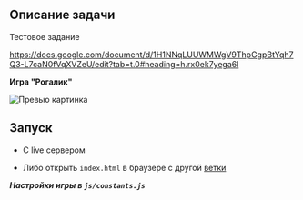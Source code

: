 ## Описание задачи

Тестовое задание

https://docs.google.com/document/d/1H1NNqLUUWMWgV9ThpGgpBtYqh7Q3-L7caN0fVqXVZeU/edit?tab=t.0#heading=h.rx0ek7yega6l

**Игра "Рогалик"**

![Превью картинка](https://i.yapx.ru/ZOaJq.png)

## Запуск

- С live сервером

- Либо открыть `index.html` в браузере с другой [ветки](https://github.com/Oven29/rogue/tree/onefile)

***Настройки игры в `js/constants.js`***
